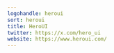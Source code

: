 ```yaml
---
logohandle: heroui
sort: heroui
title: HeroUI
twitter: https://x.com/hero_ui
website: https://www.heroui.com/
---
```

